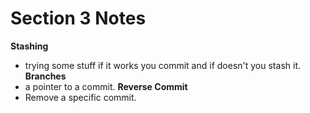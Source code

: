 # Section 3 Notes

**Stashing**

- trying some stuff if it works you commit and if doesn't you stash it.
  **Branches**
- a pointer to a commit.
  **Reverse Commit**
- Remove a specific commit.
